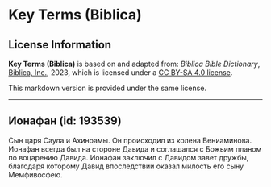 # Key Terms (Biblica)

## License Information

**Key Terms (Biblica)** is based on and adapted from: _Biblica Bible Dictionary_, [Biblica, Inc.](https://www.biblica.com/), 2023, which is licensed under a [CC BY-SA 4.0 license](https://creativecommons.org/licenses/by-sa/4.0/legalcode.en).

This markdown version is provided under the same license.



--------------------------------

## Ионафан (id: 193539)

Сын царя Саула и Ахиноамы. Он происходил из колена Вениаминова. Ионафан всегда был на стороне Давида и соглашался с Божьим планом по воцарению Давида. Ионафан заключил с Давидом завет дружбы, благодаря которому Давид впоследствии оказал милость его сыну Мемфивосфею.


